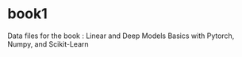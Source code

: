 # book1


Data files for the book : Linear and Deep Models Basics with Pytorch, Numpy, and Scikit-Learn




